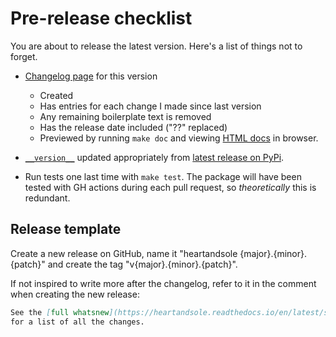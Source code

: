 # Pre-release checklist

You are about to release the latest version.
Here's a list of things not to forget.

* [Changelog page](../docs/source/whatsnew) for this version
  * Created
  * Has entries for each change I made since last version
  * Any remaining boilerplate text is removed
  * Has the release date included ("??" replaced)
  * Previewed by running `make doc` and viewing 
    [HTML docs](../docs/build/html) in browser.

* [`__version__`](../heartandsole/__init__.py) updated appropriately from
  [latest release on PyPi](https://pypi.org/project/heartandsole/).

* Run tests one last time with `make test`. The package will have
  been tested with GH actions during each pull request, so *theoretically*
  this is redundant.

## Release template

Create a new release on GitHub, name it "heartandsole {major}.{minor}.{patch}"
and create the tag "v{major}.{minor}.{patch}".

If not inspired to write more after the changelog, refer to it in the comment
when creating the new release:

```markdown
See the [full whatsnew](https://heartandsole.readthedocs.io/en/latest/source/whatsnew/v{major}.{minor}.{patch}.html)
for a list of all the changes.
```

